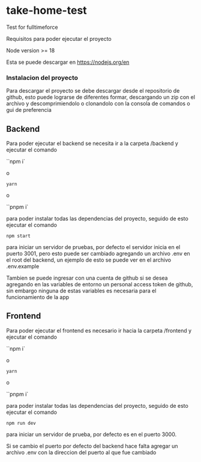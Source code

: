 # take-home-test

Test for fulltimeforce

Requisitos para poder ejecutar el proyecto

Node version >= 18

Esta se puede descargar en https://nodejs.org/en

### Instalacion del proyecto

Para descargar el proyecto se debe descargar desde el repositorio de github, esto puede lograrse de diferentes formar,
descargando un zip con el archivo y descomprimiendolo o clonandolo con la consola de comandos o gui de preferencia

## Backend

Para poder ejecutar el backend se necesita ir a la carpeta /backend y ejecutar el comando

``npm i`

o

`yarn`

o

``pnpm i`

para poder instalar todas las dependencias del proyecto, seguido de esto ejecutar el comando

`npm start`

para iniciar un servidor de pruebas, por defecto el servidor inicia en el puerto 3001, pero esto puede ser cambiado agregando un archivo .env en el root del backend, un ejemplo de esto se puede ver en el archivo .env.example

Tambien se puede ingresar con una cuenta de github si se desea agregando en las variables de entorno un personal access token de github, sin embargo ninguna de estas variables es necesaria para el funcionamiento de la app

## Frontend

Para poder ejecutar el frontend es necesario ir hacia la carpeta /frontend y ejecutar el comando

``npm i`

o

`yarn`

o

``pnpm i`

para poder instalar todas las dependencias del proyecto, seguido de esto ejecutar el comando

`npm run dev`

para iniciar un servidor de prueba, por defecto es en el puerto 3000.

Si se cambio el puerto por defecto del backend hace falta agregar un archivo .env con la direccion del puerto al que fue cambiado
